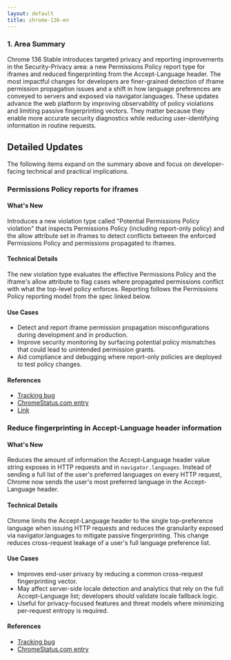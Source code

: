 ```yaml
---
layout: default
title: chrome-136-en
---
```


### 1. Area Summary

Chrome 136 Stable introduces targeted privacy and reporting improvements in the Security-Privacy area: a new Permissions Policy report type for iframes and reduced fingerprinting from the Accept-Language header. The most impactful changes for developers are finer-grained detection of iframe permission propagation issues and a shift in how language preferences are conveyed to servers and exposed via navigator.languages. These updates advance the web platform by improving observability of policy violations and limiting passive fingerprinting vectors. They matter because they enable more accurate security diagnostics while reducing user-identifying information in routine requests.

## Detailed Updates

The following items expand on the summary above and focus on developer-facing technical and practical implications.

### Permissions Policy reports for iframes

#### What's New
Introduces a new violation type called "Potential Permissions Policy violation" that inspects Permissions Policy (including report-only policy) and the allow attribute set in iframes to detect conflicts between the enforced Permissions Policy and permissions propagated to iframes.

#### Technical Details
The new violation type evaluates the effective Permissions Policy and the iframe's allow attribute to flag cases where propagated permissions conflict with what the top-level policy enforces. Reporting follows the Permissions Policy reporting model from the spec linked below.

#### Use Cases
- Detect and report iframe permission propagation misconfigurations during development and in production.
- Improve security monitoring by surfacing potential policy mismatches that could lead to unintended permission grants.
- Aid compliance and debugging where report-only policies are deployed to test policy changes.

#### References
- [Tracking bug](https://bugs.chromium.org/p/chromium/issues/detail?id=40941424)
- [ChromeStatus.com entry](https://chromestatus.com/feature/5061997434142720)
- [Link](https://w3c.github.io/webappsec-permissions-policy/#reporting)

### Reduce fingerprinting in Accept-Language header information

#### What's New
Reduces the amount of information the Accept-Language header value string exposes in HTTP requests and in `navigator.languages`. Instead of sending a full list of the user's preferred languages on every HTTP request, Chrome now sends the user's most preferred language in the Accept-Language header.

#### Technical Details
Chrome limits the Accept-Language header to the single top-preference language when issuing HTTP requests and reduces the granularity exposed via navigator.languages to mitigate passive fingerprinting. This change reduces cross-request leakage of a user's full language preference list.

#### Use Cases
- Improves end-user privacy by reducing a common cross-request fingerprinting vector.
- May affect server-side locale detection and analytics that rely on the full Accept-Language list; developers should validate locale fallback logic.
- Useful for privacy-focused features and threat models where minimizing per-request entropy is required.

#### References
- [Tracking bug](https://bugs.chromium.org/p/chromium/issues/detail?id=1306905)
- [ChromeStatus.com entry](https://chromestatus.com/feature/5042348942655488)
